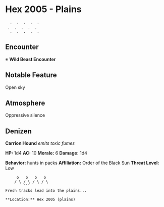 # Hex 2005 - Plains
```
  .  .  .  .  .
 .  .  .  .  .
  .  .  .  .  .
```

## Encounter

※ **Wild Beast Encounter**

## Notable Feature

Open sky

## Atmosphere

Oppressive silence

## Denizen

**Carrion Hound**
*emits toxic fumes*

**HP:** 1d4 **AC:** 10 **Morale:** 6
**Damage:** 1d4

**Behavior:** hunts in packs
**Affiliation:** Order of the Black Sun
**Threat Level:** Low

```
     o   o   o   o
    / \ / \ / \ / \
        ```
Fresh tracks lead into the plains...

**Location:** Hex 2005 (plains)
